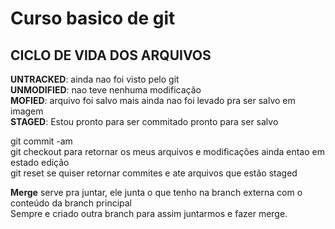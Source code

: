 # Curso basico de git
## CICLO DE VIDA DOS ARQUIVOS 

**UNTRACKED**: ainda nao foi visto pelo git<br>
**UNMODIFIED**: nao teve nenhuma modificação <br>
**MOFIED**: arquivo foi salvo mais ainda nao foi levado pra ser salvo em imagem <br>
**STAGED**: Estou pronto para ser commitado pronto para ser salvo<br>

git commit -am <br>
git checkout para retornar os meus arquivos e modificações ainda entao em estado edição<br>
git reset se quiser retornar commites e ate arquivos  que estão staged<br> 

**Merge** serve pra juntar, ele junta o que tenho na branch externa com o conteúdo da branch principal 
<br>
Sempre e criado outra branch para assim juntarmos e fazer merge.


